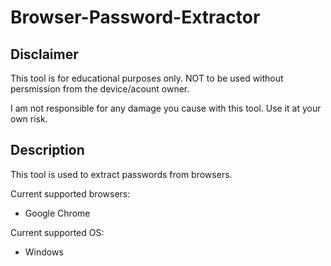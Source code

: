 # Browser-Password-Extractor

## Disclaimer
This tool is for educational purposes only. NOT to be used without persmission from the device/acount owner.

I am not responsible for any damage you cause with this tool. Use it at your own risk.

## Description
This tool is used to extract passwords from browsers.

Current supported browsers:
- Google Chrome

Current supported OS:
- Windows
